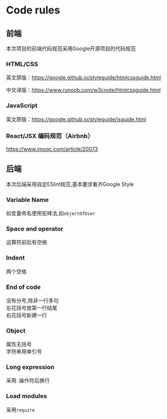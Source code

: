 # Code rules
## 前端
本次项目的前端代码规范采用Google开源项目的代码规范
### HTML/CSS
英文原版：https://google.github.io/styleguide/htmlcssguide.html

中文译版：https://www.runoob.com/w3cnote/htmlcssguide.html
### JavaScript
英文原版：https://google.github.io/styleguide/jsguide.html

### React/JSX 编码规范（Airbnb）
https://www.imooc.com/article/20073

## 后端
本次后端采用自定ESlint规范,基本要求看齐Google Style  
### Variable Name
如变量命名使用驼峰法,如```objectOfUser```

### Space and operator
运算符前后有空格

### Indent
两个空格

### End of code
没有分号,除非一行多句  
左花括号放第一行结尾  
右花括号新建一行  

### Object 
属性无括号  
字符串用单引号

### Long expression
采用```.```操作符后换行

### Load modules
采用```require```

